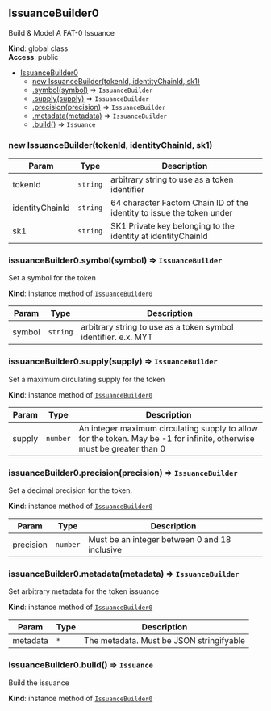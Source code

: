<a name="IssuanceBuilder0"></a>

## IssuanceBuilder0
Build & Model A FAT-0 Issuance

**Kind**: global class  
**Access**: public  

* [IssuanceBuilder0](#IssuanceBuilder0)
    * [new IssuanceBuilder(tokenId, identityChainId, sk1)](#new_IssuanceBuilder0_new)
    * [.symbol(symbol)](#IssuanceBuilder0+symbol) ⇒ <code>IssuanceBuilder</code>
    * [.supply(supply)](#IssuanceBuilder0+supply) ⇒ <code>IssuanceBuilder</code>
    * [.precision(precision)](#IssuanceBuilder0+precision) ⇒ <code>IssuanceBuilder</code>
    * [.metadata(metadata)](#IssuanceBuilder0+metadata) ⇒ <code>IssuanceBuilder</code>
    * [.build()](#IssuanceBuilder0+build) ⇒ <code>Issuance</code>

<a name="new_IssuanceBuilder0_new"></a>

### new IssuanceBuilder(tokenId, identityChainId, sk1)

| Param | Type | Description |
| --- | --- | --- |
| tokenId | <code>string</code> | arbitrary string to use as a token identifier |
| identityChainId | <code>string</code> | 64 character Factom Chain ID of the identity to issue the token under |
| sk1 | <code>string</code> | SK1 Private key belonging to the identity at identityChainId |

<a name="IssuanceBuilder0+symbol"></a>

### issuanceBuilder0.symbol(symbol) ⇒ <code>IssuanceBuilder</code>
Set a symbol for the token

**Kind**: instance method of [<code>IssuanceBuilder0</code>](#IssuanceBuilder0)  

| Param | Type | Description |
| --- | --- | --- |
| symbol | <code>string</code> | arbitrary string to use as a token symbol identifier. e.x. MYT |

<a name="IssuanceBuilder0+supply"></a>

### issuanceBuilder0.supply(supply) ⇒ <code>IssuanceBuilder</code>
Set a maximum circulating supply for the token

**Kind**: instance method of [<code>IssuanceBuilder0</code>](#IssuanceBuilder0)  

| Param | Type | Description |
| --- | --- | --- |
| supply | <code>number</code> | An integer maximum circulating supply to allow for the token. May be -1 for infinite, otherwise must be greater than 0 |

<a name="IssuanceBuilder0+precision"></a>

### issuanceBuilder0.precision(precision) ⇒ <code>IssuanceBuilder</code>
Set a decimal precision for the token.

**Kind**: instance method of [<code>IssuanceBuilder0</code>](#IssuanceBuilder0)  

| Param | Type | Description |
| --- | --- | --- |
| precision | <code>number</code> | Must be an integer between 0 and 18 inclusive |

<a name="IssuanceBuilder0+metadata"></a>

### issuanceBuilder0.metadata(metadata) ⇒ <code>IssuanceBuilder</code>
Set arbitrary metadata for the token issuance

**Kind**: instance method of [<code>IssuanceBuilder0</code>](#IssuanceBuilder0)  

| Param | Type | Description |
| --- | --- | --- |
| metadata | <code>\*</code> | The metadata. Must be JSON stringifyable |

<a name="IssuanceBuilder0+build"></a>

### issuanceBuilder0.build() ⇒ <code>Issuance</code>
Build the issuance

**Kind**: instance method of [<code>IssuanceBuilder0</code>](#IssuanceBuilder0)  
